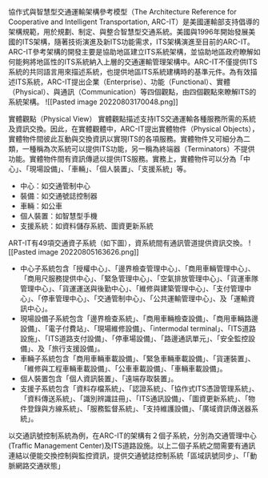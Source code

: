 協作式與智慧型交通運輸架構參考模型（The Architecture Reference for Cooperative and Intelligent Transportation, ARC-IT）是美國運輸部支持倡導的架構規範，用於規劃、制定、與整合智慧型交通系統。美國與1996年開始發展美國的ITS架構，隨著技術演進及新ITS功能需求，ITS架構演進至目前的ARC-IT。ARC-IT參考架構的開發主要是協助地區建立ITS系統架構，並協助地區政府瞭解如何能夠將地區性的ITS系統納入上層的交通運輸管理架構中。ARC-IT不僅提供ITS系統的共同語言用來描述系統，也提供地區ITS系統建構時的基準元件。為有效描述ITS系統，ARC-IT提出企業（Enterprise）、功能（Functional）、實體（Physical）、與通訊（Communication）等四個觀點，由四個觀點來瞭解ITS的系統架構。
![[Pasted image 20220803170048.png]]


實體觀點（Physical View）
實體觀點描述支持ITS交通運輸各種服務所需的系統及資訊交換。因此，在實體觀體中，ARC-IT提出實體物件（Physical Objects），實體物件間彼此互動與交換資訊以實現ITS的各項服務。實體物件又可細分為二類，一種稱為次系統可以提供ITS功能，另一稱為終端器（Terminators）不提供功能。實體物件間有資訊傳遞以提供ITS服務。實務上，實體物件可以分為「中心」、「現場設備」、「車輛」、「個人裝置」、「支援系統」等。
* 中心：如交通管制中心
* 裝備：如交通號誌控制器
* 車輛：如公車
* 個人裝置：如智慧型手機
* 支援系統：如資料儲存系統、圖資更新系統

ART-IT有49項交通資子系統（如下圖），資系統間有通訊管道提供資訊交換。
![[Pasted image 20220805163626.png]]

* 中心子系統包含「授權中心」、「邊界檢查管理中心」、「商用車輛管理中心」、「商用尺服務提供中心」、「緊急管理中心」、「空氣排放管理中心」、「貨運車隊管理中心」、「貨運運送與後勤中心」、「維修與建築管理中心」、「支付管理中心」、「停車管理中心」、「交通管制中心」、「公共運輸管理中心」、及「運輸資訊中心」。
* 現場設備子系統包含「邊界檢查系統」、「商用車輛檢查設備」、「商用車輛路邊設備」、「電子付費站」、「現場維修設備」、「intermodal terminal」、「ITS道路設施」、「ITS道路支付設備」、「停車場設備」、「路邊通訊單元」、「安全監控設備」、及「旅行支援設備」。
* 車輛子系統包含「商用車輛車載設備」、「緊急車輛車載設備」、「貨運裝置」、「維修與工程車輛車載設備」、「公車車載設備」、「車輛車載設備」。
* 個人裝置包含「個人資訊裝置」、「遠端存取裝置」。
* 支援子系統包含「資料存檔系統」、「認證系統」、「協作式ITS憑證管理系統」、「資料傳送系統」、「識別辨識註冊」、「ITS通訊設備」、「圖資更新系統」、「物件登錄與方線系統」、「服務監督系統」、「支持維護設備」、「廣域資訊傳送器系統」。

以交通訊號控制系統為例，在ARC-IT的架構有２個子系統，分別為交通管理中心(Traffic Management Center)及ITS道路設施。以上二個子系統之間需要有通訊連結以便能交換控制與監控資訊，提供交通號誌控制系統「區域訊號同步」、「「動脈網路交通狀態」